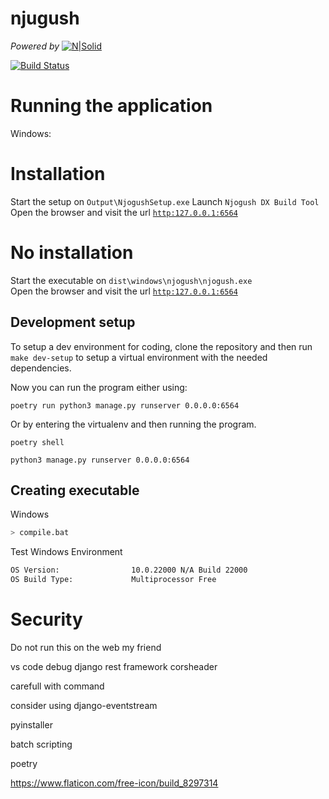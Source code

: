 # njugush

_Powered by_ [![N|Solid](https://ingenious.or.ke/static//img/ingenious%20logo%20-%20cropped.png)](https://ingenious.or.ke/) 

[![Build Status](https://img.shields.io/badge/build-passing-green)](https://github.com/ingenious-dev/njogush)

# Running the application
Windows:    
# Installation
Start the setup on `Output\NjogushSetup.exe` 
Launch `Njogush DX Build Tool`
Open the browser and visit the url [`http:127.0.0.1:6564`](http:127.0.0.1:6564)

# No installation
Start the executable on `dist\windows\njogush\njogush.exe`  
Open the browser and visit the url [`http:127.0.0.1:6564`](http:127.0.0.1:6564)

## Development setup
To setup a dev environment for coding, clone the repository and then run `make dev-setup` to setup a virtual environment with the needed dependencies.

Now you can run the program either using:

```
poetry run python3 manage.py runserver 0.0.0.0:6564
```

Or by entering the virtualenv and then running the program.
```
poetry shell

python3 manage.py runserver 0.0.0.0:6564
```

## Creating executable
Windows
```sh
> compile.bat
```

Test Windows Environment
```sh
OS Version:                10.0.22000 N/A Build 22000
OS Build Type:             Multiprocessor Free
```


# Security
Do not run this on the web my friend

vs code debug
django rest framework
corsheader

carefull with command

consider using django-eventstream

pyinstaller

batch scripting

poetry 


https://www.flaticon.com/free-icon/build_8297314